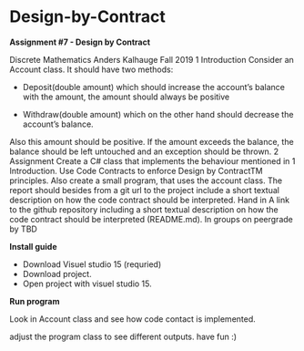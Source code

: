 # Design-by-Contract

**Assignment #7 - Design by Contract**

Discrete Mathematics
Anders Kalhauge
Fall 2019
1 Introduction
Consider an Account class. It should have two methods:

- Deposit(double amount) which should increase the account’s balance
with the amount, the amount should always be positive

- Withdraw(double amount) which on the other hand should decrease the
account’s balance. 

Also this amount should be positive. If the amount
exceeds the balance, the balance should be left untouched and an exception
should be thrown.
2 Assignment
Create a C# class that implements the behaviour mentioned in 1 Introduction.
Use Code Contracts to enforce Design by ContractTM principles. Also create a
small program, that uses the account class.
The report should besides from a git url to the project include a short textual
description on how the code contract should be interpreted.
Hand in
A link to the github repository including a short textual description on how the
code contract should be interpreted (README.md). In groups on peergrade
by TBD

**Install guide**

- Download Visuel studio 15 (requried)
- Download project.
- Open project with visuel studio 15.

**Run program**

Look in Account class and see how code contact is implemented.

adjust the program class to see different outputs.
have fun :)

